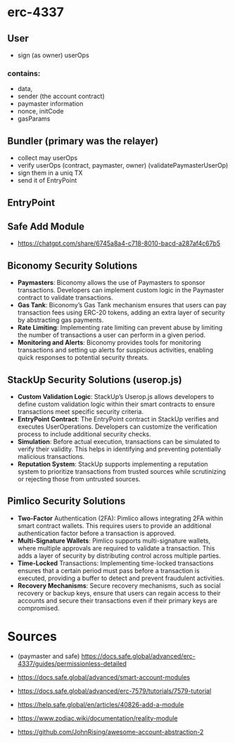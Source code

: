 
# erc-4337


## User
* sign (as owner) userOps 

### contains: 
* data, 
* sender (the account contract)
* paymaster information
* nonce, initCode
* gasParams 

## Bundler (primary was the relayer)

* collect may userOps
* verify userOps (contract, paymaster, owner) (validatePaymasterUserOp)
* sign them in a uniq TX
* send it of EntryPoint

## EntryPoint



## Safe Add Module
* https://chatgpt.com/share/6745a8a4-c718-8010-bacd-a287af4c67b5

##  Biconomy Security Solutions
* **Paymasters**: Biconomy allows the use of Paymasters to sponsor transactions. Developers can implement custom logic in the Paymaster contract to validate transactions.
* **Gas Tank**: Biconomy’s Gas Tank mechanism ensures that users can pay transaction fees using ERC-20 tokens, adding an extra layer of security by abstracting gas payments.
* **Rate Limiting**: Implementing rate limiting can prevent abuse by limiting the number of transactions a user can perform in a given period.
* **Monitoring and Alerts**: Biconomy provides tools for monitoring transactions and setting up alerts for suspicious activities, enabling quick responses to potential security threats.

## StackUp Security Solutions (userop.js)
* **Custom Validation Logic**: StackUp’s Userop.js allows developers to define custom validation logic within their smart contracts to ensure transactions meet specific security criteria.
* **EntryPoint Contract**: The EntryPoint contract in StackUp verifies and executes UserOperations. Developers can customize the verification process to include additional security checks.
* **Simulation**: Before actual execution, transactions can be simulated to verify their validity. This helps in identifying and preventing potentially malicious transactions.
* **Reputation System**: StackUp supports implementing a reputation system to prioritize transactions from trusted sources while scrutinizing or rejecting those from untrusted sources.

## Pimlico Security Solutions
* **Two-Factor** Authentication (2FA): Pimlico allows integrating 2FA within smart contract wallets. This requires users to provide an additional authentication factor before a transaction is approved.
* **Multi-Signature Wallets**: Pimlico supports multi-signature wallets, where multiple approvals are required to validate a transaction. This adds a layer of security by distributing control across multiple parties.
* **Time-Locked** Transactions: Implementing time-locked transactions ensures that a certain period must pass before a transaction is executed, providing a buffer to detect and prevent fraudulent activities.
* **Recovery Mechanisms**: Secure recovery mechanisms, such as social recovery or backup keys, ensure that users can regain access to their accounts and secure their transactions even if their primary keys are compromised.

# Sources

* (paymaster and safe) https://docs.safe.global/advanced/erc-4337/guides/permissionless-detailed
* https://docs.safe.global/advanced/smart-account-modules
* https://docs.safe.global/advanced/erc-7579/tutorials/7579-tutorial
* https://help.safe.global/en/articles/40826-add-a-module

* https://www.zodiac.wiki/documentation/reality-module
* https://github.com/JohnRising/awesome-account-abstraction-2

